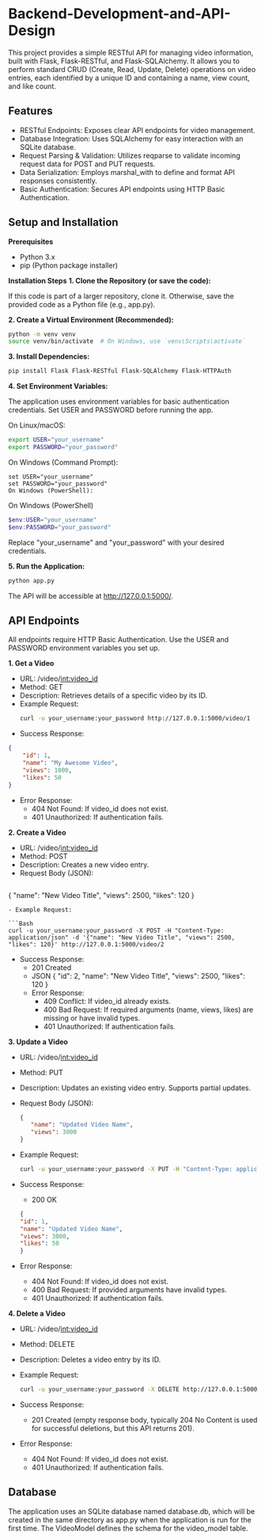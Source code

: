 # Backend-Development-and-API-Design

This project provides a simple RESTful API for managing video information, built with Flask, Flask-RESTful, and Flask-SQLAlchemy. It allows you to perform standard CRUD (Create, Read, Update, Delete) operations on video entries, each identified by a unique ID and containing a name, view count, and like count.

## Features
 - RESTful Endpoints: Exposes clear API endpoints for video management.
 - Database Integration: Uses SQLAlchemy for easy interaction with an SQLite database.
 - Request Parsing & Validation: Utilizes reqparse to validate incoming request data for POST and PUT requests.
 - Data Serialization: Employs marshal_with to define and format API responses consistently.
 - Basic Authentication: Secures API endpoints using HTTP Basic Authentication.

## Setup and Installation
**Prerequisites**
 - Python 3.x
 - pip (Python package installer)

**Installation Steps**
**1. Clone the Repository (or save the code):**

If this code is part of a larger repository, clone it. Otherwise, save the provided code as a Python file (e.g., app.py).

**2. Create a Virtual Environment (Recommended):**

```Bash
python -m venv venv
source venv/bin/activate  # On Windows, use `venv\Scripts\activate`
```

**3. Install Dependencies:**

```Bash
pip install Flask Flask-RESTful Flask-SQLAlchemy Flask-HTTPAuth
```

**4. Set Environment Variables:**

The application uses environment variables for basic authentication credentials. Set USER and PASSWORD before running the app.

On Linux/macOS:

```Bash
export USER="your_username"
export PASSWORD="your_password"
```

On Windows (Command Prompt):

```DOS
set USER="your_username"
set PASSWORD="your_password"
On Windows (PowerShell):
```

On Windows (PowerShell)

```PowerShell
$env:USER="your_username"
$env:PASSWORD="your_password"
```

Replace "your_username" and "your_password" with your desired credentials.

**5. Run the Application:**

```Bash
python app.py
```

The API will be accessible at http://127.0.0.1:5000/.

## API Endpoints

All endpoints require HTTP Basic Authentication. Use the USER and PASSWORD environment variables you set up.

**1. Get a Video**
 - URL: /video/<int:video_id>
 - Method: GET
 - Description: Retrieves details of a specific video by its ID.
 - Example Request:
   ``` Bash
   curl -u your_username:your_password http://127.0.0.1:5000/video/1
   ```
 - Success Response:
  ```JSON
  {
      "id": 1,
      "name": "My Awesome Video",
      "views": 1000,
      "likes": 50
  }
  ```
 - Error Response:
   - 404 Not Found: If video_id does not exist.
   - 401 Unauthorized: If authentication fails.

**2. Create a Video**
 - URL: /video/<int:video_id>
 - Method: POST
 - Description: Creates a new video entry.
 - Request Body (JSON):
   ```JSON
  {
      "name": "New Video Title",
      "views": 2500,
      "likes": 120
  }
  ```
 - Example Request:

  ```Bash
  curl -u your_username:your_password -X POST -H "Content-Type: application/json" -d '{"name": "New Video Title", "views": 2500, "likes": 120}' http://127.0.0.1:5000/video/2
  ```

 - Success Response:
   - 201 Created
   - JSON
    {
        "id": 2,
        "name": "New Video Title",
        "views": 2500,
        "likes": 120
    }
   - Error Response:
     - 409 Conflict: If video_id already exists.
     - 400 Bad Request: If required arguments (name, views, likes) are missing or have invalid types.
     - 401 Unauthorized: If authentication fails.

**3. Update a Video**
 - URL: /video/<int:video_id>
 - Method: PUT
 - Description: Updates an existing video entry. Supports partial updates.
 - Request Body (JSON):
     ```JSON
    {
        "name": "Updated Video Name",
        "views": 3000
    }
     ```
 - Example Request:
   ``` Bash
   curl -u your_username:your_password -X PUT -H "Content-Type: application/json" -d '{"name": "Updated Video Name", "views": 3000}' http://127.0.0.1:5000/video/1
   ```
   
 - Success Response:
    - 200 OK

   ```JSON
   {
   "id": 1,
   "name": "Updated Video Name",
   "views": 3000,
   "likes": 50
   }
   ```

 - Error Response:
    - 404 Not Found: If video_id does not exist.
    - 400 Bad Request: If provided arguments have invalid types.
    - 401 Unauthorized: If authentication fails.

**4. Delete a Video**
 - URL: /video/<int:video_id>
 - Method: DELETE
 - Description: Deletes a video entry by its ID.
 - Example Request:
   ```Bash
   curl -u your_username:your_password -X DELETE http://127.0.0.1:5000/video/1
   ```

 - Success Response:
    - 201 Created (empty response body, typically 204 No Content is used for successful deletions, but this API returns 201).

 - Error Response:
    - 404 Not Found: If video_id does not exist.
    - 401 Unauthorized: If authentication fails.

## Database

The application uses an SQLite database named database.db, which will be created in the same directory as app.py when the application is run for the first time. The VideoModel defines the schema for the video_model table.
